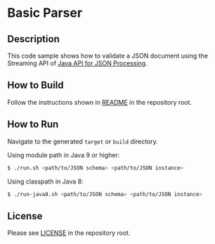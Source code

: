 # Basic Parser

## Description

This code sample shows how to validate a JSON document using the Streaming API of [Java API for JSON Processing].

## How to Build

Follow the instructions shown in [README](../README.md) in the repository root.

## How to Run

Navigate to the generated `target` or `build` directory.

Using module path in Java 9 or higher:

```bash
$ ./run.sh <path/to/JSON schema> <path/to/JSON instance>
```

Using classpath in Java 8:

```bash
$ ./run-java8.sh <path/to/JSON schema> <path/to/JSON instance>
```

## License

Please see [LICENSE](../LICENSE) in the repository root.

[Java API for JSON Processing]: https://eclipse-ee4j.github.io/jsonp/
